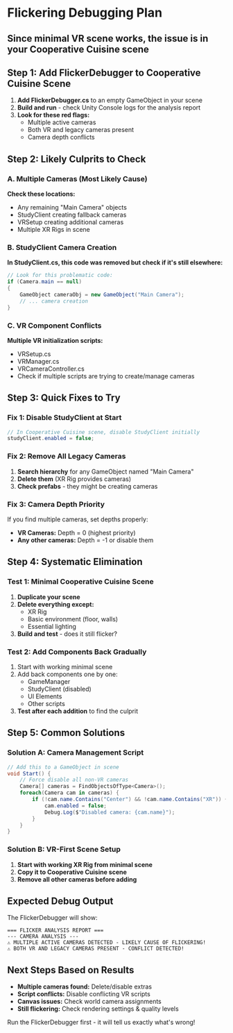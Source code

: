 # Flickering Debugging Plan

## Since minimal VR scene works, the issue is in your Cooperative Cuisine scene

## Step 1: Add FlickerDebugger to Cooperative Cuisine Scene
1. **Add FlickerDebugger.cs** to an empty GameObject in your scene
2. **Build and run** - check Unity Console logs for the analysis report
3. **Look for these red flags:**
   - Multiple active cameras
   - Both VR and legacy cameras present
   - Camera depth conflicts

## Step 2: Likely Culprits to Check

### A. Multiple Cameras (Most Likely Cause)
**Check these locations:**
- Any remaining "Main Camera" objects
- StudyClient creating fallback cameras
- VRSetup creating additional cameras
- Multiple XR Rigs in scene

### B. StudyClient Camera Creation
**In StudyClient.cs, this code was removed but check if it's still elsewhere:**
```csharp
// Look for this problematic code:
if (Camera.main == null)
{
    GameObject cameraObj = new GameObject("Main Camera");
    // ... camera creation
}
```

### C. VR Component Conflicts
**Multiple VR initialization scripts:**
- VRSetup.cs
- VRManager.cs 
- VRCameraController.cs
- Check if multiple scripts are trying to create/manage cameras

## Step 3: Quick Fixes to Try

### Fix 1: Disable StudyClient at Start
```csharp
// In Cooperative Cuisine scene, disable StudyClient initially
studyClient.enabled = false;
```

### Fix 2: Remove All Legacy Cameras
1. **Search hierarchy** for any GameObject named "Main Camera"
2. **Delete them** (XR Rig provides cameras)
3. **Check prefabs** - they might be creating cameras

### Fix 3: Camera Depth Priority
If you find multiple cameras, set depths properly:
- **VR Cameras:** Depth = 0 (highest priority)
- **Any other cameras:** Depth = -1 or disable them

## Step 4: Systematic Elimination

### Test 1: Minimal Cooperative Cuisine Scene
1. **Duplicate your scene**
2. **Delete everything except:**
   - XR Rig
   - Basic environment (floor, walls)
   - Essential lighting
3. **Build and test** - does it still flicker?

### Test 2: Add Components Back Gradually
1. Start with working minimal scene
2. Add back components one by one:
   - GameManager
   - StudyClient (disabled)
   - UI Elements
   - Other scripts
3. **Test after each addition** to find the culprit

## Step 5: Common Solutions

### Solution A: Camera Management Script
```csharp
// Add this to a GameObject in scene
void Start() {
    // Force disable all non-VR cameras
    Camera[] cameras = FindObjectsOfType<Camera>();
    foreach(Camera cam in cameras) {
        if (!cam.name.Contains("Center") && !cam.name.Contains("XR")) {
            cam.enabled = false;
            Debug.Log($"Disabled camera: {cam.name}");
        }
    }
}
```

### Solution B: VR-First Scene Setup
1. **Start with working XR Rig from minimal scene**
2. **Copy it to Cooperative Cuisine scene**
3. **Remove all other cameras before adding**

## Expected Debug Output
The FlickerDebugger will show:
```
=== FLICKER ANALYSIS REPORT ===
--- CAMERA ANALYSIS ---
⚠️ MULTIPLE ACTIVE CAMERAS DETECTED - LIKELY CAUSE OF FLICKERING!
⚠️ BOTH VR AND LEGACY CAMERAS PRESENT - CONFLICT DETECTED!
```

## Next Steps Based on Results
- **Multiple cameras found:** Delete/disable extras
- **Script conflicts:** Disable conflicting VR scripts
- **Canvas issues:** Check world camera assignments
- **Still flickering:** Check rendering settings & quality levels

Run the FlickerDebugger first - it will tell us exactly what's wrong!
